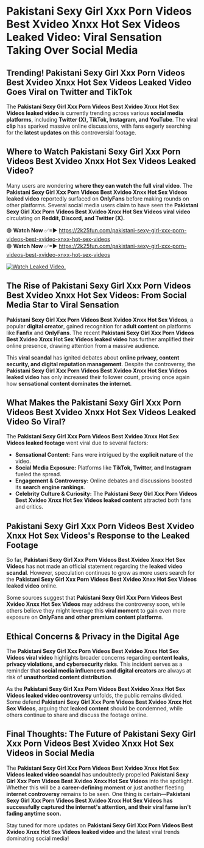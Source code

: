 # Pakistani Sexy Girl Xxx Porn Videos Best Xvideo Xnxx Hot Sex Videos Leaked Video: Viral Sensation Taking Over Social Media

## **Trending! Pakistani Sexy Girl Xxx Porn Videos Best Xvideo Xnxx Hot Sex Videos Leaked Video Goes Viral on Twitter and TikTok**
The **Pakistani Sexy Girl Xxx Porn Videos Best Xvideo Xnxx Hot Sex Videos leaked video** is currently trending across various **social media platforms**, including **Twitter (X), TikTok, Instagram, and YouTube**. The **viral clip** has sparked massive online discussions, with fans eagerly searching for the **latest updates** on this controversial footage.

## **Where to Watch Pakistani Sexy Girl Xxx Porn Videos Best Xvideo Xnxx Hot Sex Videos Leaked Video?**
Many users are wondering **where they can watch the full viral video**. The **Pakistani Sexy Girl Xxx Porn Videos Best Xvideo Xnxx Hot Sex Videos leaked video** reportedly surfaced on **OnlyFans** before making rounds on other platforms. Several social media users claim to have seen the **Pakistani Sexy Girl Xxx Porn Videos Best Xvideo Xnxx Hot Sex Videos viral video** circulating on **Reddit, Discord, and Twitter (X).**

🟢 **Watch Now** ✅=► https://2k25fun.com/pakistani-sexy-girl-xxx-porn-videos-best-xvideo-xnxx-hot-sex-videos  
🟢 **Watch Now** ✅=► https://2k25fun.com/pakistani-sexy-girl-xxx-porn-videos-best-xvideo-xnxx-hot-sex-videos  

[![Watch Leaked Video.](https://miro.medium.com/v2/resize:fit:828/format:webp/1*cilzJN44JGOrTw9NJCrNHA.gif "Watch Leaked Video")](https://2k25fun.com/pakistani-sexy-girl-xxx-porn-videos-best-xvideo-xnxx-hot-sex-videos)

## **The Rise of Pakistani Sexy Girl Xxx Porn Videos Best Xvideo Xnxx Hot Sex Videos: From Social Media Star to Viral Sensation**
**Pakistani Sexy Girl Xxx Porn Videos Best Xvideo Xnxx Hot Sex Videos**, a popular **digital creator**, gained recognition for **adult content** on platforms like **Fanfix** and **OnlyFans**. The recent **Pakistani Sexy Girl Xxx Porn Videos Best Xvideo Xnxx Hot Sex Videos leaked video** has further amplified their online presence, drawing attention from a massive audience.

This **viral scandal** has ignited debates about **online privacy, content security, and digital reputation management**. Despite the controversy, the **Pakistani Sexy Girl Xxx Porn Videos Best Xvideo Xnxx Hot Sex Videos leaked video** has only increased their follower count, proving once again how **sensational content dominates the internet**.

## **What Makes the Pakistani Sexy Girl Xxx Porn Videos Best Xvideo Xnxx Hot Sex Videos Leaked Video So Viral?**
The **Pakistani Sexy Girl Xxx Porn Videos Best Xvideo Xnxx Hot Sex Videos leaked footage** went viral due to several factors:
- **Sensational Content:** Fans were intrigued by the **explicit nature** of the video.
- **Social Media Exposure:** Platforms like **TikTok, Twitter, and Instagram** fueled the spread.
- **Engagement & Controversy:** Online debates and discussions boosted its **search engine rankings**.
- **Celebrity Culture & Curiosity:** The **Pakistani Sexy Girl Xxx Porn Videos Best Xvideo Xnxx Hot Sex Videos leaked content** attracted both fans and critics.

## **Pakistani Sexy Girl Xxx Porn Videos Best Xvideo Xnxx Hot Sex Videos's Response to the Leaked Footage**
So far, **Pakistani Sexy Girl Xxx Porn Videos Best Xvideo Xnxx Hot Sex Videos** has not made an official statement regarding the **leaked video scandal**. However, speculation continues to grow as more users search for the **Pakistani Sexy Girl Xxx Porn Videos Best Xvideo Xnxx Hot Sex Videos leaked video** online.

Some sources suggest that **Pakistani Sexy Girl Xxx Porn Videos Best Xvideo Xnxx Hot Sex Videos** may address the controversy soon, while others believe they might leverage this **viral moment** to gain even more exposure on **OnlyFans and other premium content platforms**.

## **Ethical Concerns & Privacy in the Digital Age**
The **Pakistani Sexy Girl Xxx Porn Videos Best Xvideo Xnxx Hot Sex Videos viral video** highlights broader concerns regarding **content leaks, privacy violations, and cybersecurity risks**. This incident serves as a reminder that **social media influencers and digital creators** are always at risk of **unauthorized content distribution**.

As the **Pakistani Sexy Girl Xxx Porn Videos Best Xvideo Xnxx Hot Sex Videos leaked video controversy** unfolds, the public remains divided. Some defend **Pakistani Sexy Girl Xxx Porn Videos Best Xvideo Xnxx Hot Sex Videos**, arguing that **leaked content** should be condemned, while others continue to share and discuss the footage online.

## **Final Thoughts: The Future of Pakistani Sexy Girl Xxx Porn Videos Best Xvideo Xnxx Hot Sex Videos in Social Media**
The **Pakistani Sexy Girl Xxx Porn Videos Best Xvideo Xnxx Hot Sex Videos leaked video scandal** has undoubtedly propelled **Pakistani Sexy Girl Xxx Porn Videos Best Xvideo Xnxx Hot Sex Videos** into the spotlight. Whether this will be a **career-defining moment** or just another fleeting **internet controversy** remains to be seen. One thing is certain—**Pakistani Sexy Girl Xxx Porn Videos Best Xvideo Xnxx Hot Sex Videos has successfully captured the internet's attention, and their viral fame isn't fading anytime soon.**

Stay tuned for more updates on **Pakistani Sexy Girl Xxx Porn Videos Best Xvideo Xnxx Hot Sex Videos leaked video** and the latest viral trends dominating social media!
